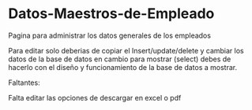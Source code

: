 # Datos-Maestros-de-Empleado
Pagina para administrar los datos generales de los empleados
		
Para editar solo deberias de copiar el Insert/update/delete y cambiar los datos de la base de datos
en cambio para mostrar (select) debes de hacerlo con el diseño y funcionamiento de la base de datos a mostrar.

Faltantes:

Falta editar las opciones de descargar en excel o pdf

